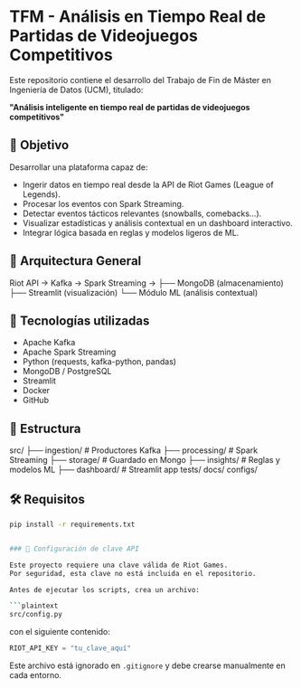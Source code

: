 # TFM - Análisis en Tiempo Real de Partidas de Videojuegos Competitivos

Este repositorio contiene el desarrollo del Trabajo de Fin de Máster en Ingeniería de Datos (UCM), titulado:

**"Análisis inteligente en tiempo real de partidas de videojuegos competitivos"**

## 🎯 Objetivo

Desarrollar una plataforma capaz de:
- Ingerir datos en tiempo real desde la API de Riot Games (League of Legends).
- Procesar los eventos con Spark Streaming.
- Detectar eventos tácticos relevantes (snowballs, comebacks...).
- Visualizar estadísticas y análisis contextual en un dashboard interactivo.
- Integrar lógica basada en reglas y modelos ligeros de ML.

## 🧱 Arquitectura General
Riot API → Kafka → Spark Streaming →
├── MongoDB (almacenamiento)
├── Streamlit (visualización)
└── Módulo ML (análisis contextual)


## 🚀 Tecnologías utilizadas

- Apache Kafka
- Apache Spark Streaming
- Python (requests, kafka-python, pandas)
- MongoDB / PostgreSQL
- Streamlit
- Docker
- GitHub

## 📁 Estructura
src/
├── ingestion/ # Productores Kafka
├── processing/ # Spark Streaming
├── storage/ # Guardado en Mongo
├── insights/ # Reglas y modelos ML
├── dashboard/ # Streamlit app
tests/
docs/
configs/


## 🛠 Requisitos

```bash
pip install -r requirements.txt


### 🔐 Configuración de clave API

Este proyecto requiere una clave válida de Riot Games.  
Por seguridad, esta clave no está incluida en el repositorio.

Antes de ejecutar los scripts, crea un archivo:

```plaintext
src/config.py
```

con el siguiente contenido:

```python
RIOT_API_KEY = "tu_clave_aquí"
```

Este archivo está ignorado en `.gitignore` y debe crearse manualmente en cada entorno.

